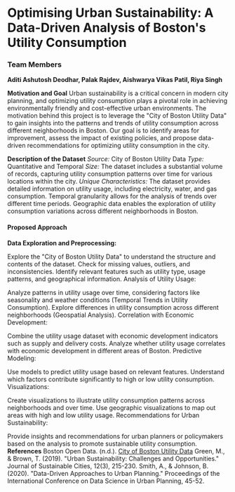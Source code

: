 # Optimising Urban Sustainability: A Data-Driven Analysis of Boston's Utility Consumption

### Team Members
**Aditi Ashutosh Deodhar, Palak Rajdev, Aishwarya Vikas Patil, Riya Singh**

**Motivation and Goal**
Urban sustainability is a critical concern in modern city planning, and optimizing utility consumption plays a pivotal role in achieving environmentally friendly and cost-effective urban environments. The motivation behind this project is to leverage the "City of Boston Utility Data" to gain insights into the patterns and trends of utility consumption across different neighborhoods in Boston. Our goal is to identify areas for improvement, assess the impact of existing policies, and propose data-driven recommendations for optimizing utility consumption in the city.

**Description of the Dataset**
_Source:_
City of Boston Utility Data
_Type:_
Quantitative and Temporal
_Size:_
The dataset includes a substantial volume of records, capturing utility consumption patterns over time for various locations within the city.
_Unique Characteristics:_
The dataset provides detailed information on utility usage, including electricity, water, and gas consumption.
Temporal granularity allows for the analysis of trends over different time periods.
Geographic data enables the exploration of utility consumption variations across different neighborhoods in Boston.
#### Proposed Approach
**Data Exploration and Preprocessing:**

Explore the "City of Boston Utility Data" to understand the structure and contents of the dataset.
Check for missing values, outliers, and inconsistencies.
Identify relevant features such as utility type, usage patterns, and geographical information.
Analysis of Utility Usage:

Analyze patterns in utility usage over time, considering factors like seasonality and weather conditions (Temporal Trends in Utility Consumption).
Explore differences in utility consumption across different neighborhoods (Geospatial Analysis).
Correlation with Economic Development:

Combine the utility usage dataset with economic development indicators such as supply and delivery costs.
Analyze whether utility usage correlates with economic development in different areas of Boston.
Predictive Modeling:

Use models to predict utility usage based on relevant features.
Understand which factors contribute significantly to high or low utility consumption.
Visualizations:

Create visualizations to illustrate utility consumption patterns across neighborhoods and over time.
Use geographic visualizations to map out areas with high and low utility usage.
Recommendations for Urban Sustainability:

Provide insights and recommendations for urban planners or policymakers based on the analysis to promote sustainable utility consumption.
**References**
Boston Open Data. (n.d.). [City of Boston Utility Data](https://data.boston.gov/dataset/utility)
Green, M., & Brown, T. (2019). "Urban Sustainability: Challenges and Opportunities." Journal of Sustainable Cities, 12(3), 215-230.
Smith, A., & Johnson, B. (2020). "Data-Driven Approaches to Urban Planning." Proceedings of the International Conference on Data Science in Urban Planning, 45-52.
